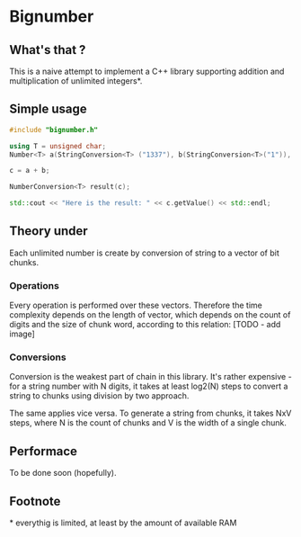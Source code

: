 # Bignumber

## What's that ?
This is a naive attempt to implement a C++ library supporting addition and multiplication of unlimited integers*. 

## Simple usage

```cpp
#include "bignumber.h"

using T = unsigned char;
Number<T> a(StringConversion<T> ("1337"), b(StringConversion<T>("1")), c;

c = a + b;

NumberConversion<T> result(c);

std::cout << "Here is the result: " << c.getValue() << std::endl;
```


## Theory under

Each unlimited number is create by conversion of string to a vector of bit chunks. 

### Operations
Every operation is performed over these vectors. Therefore the time complexity depends on the length of vector, which depends on the count of
digits and the size of chunk word, according to this relation: [TODO - add image]

### Conversions
Conversion is the weakest part of chain in this library. It's rather expensive - for a string number with N digits, it takes at least log2(N) steps to convert a string
to chunks using division by two approach.

The same applies vice versa. To generate a string from chunks, it takes NxV steps, where N is the count of chunks and V is the width of a single chunk.

## Performace

To be done soon (hopefully).

## Footnote
\* everythig is limited, at least by the amount of available RAM
